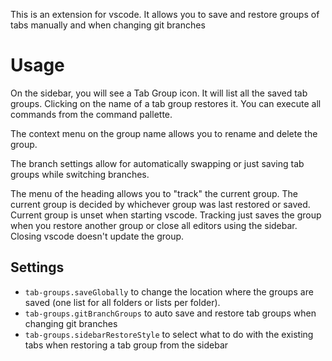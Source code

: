 This is an extension for vscode. It allows you to save and restore groups of tabs manually and when changing git branches

# Usage

On the sidebar, you will see a Tab Group icon. It will list all the saved tab groups. Clicking on the name of a tab group restores it. You can execute all commands from the command pallette.

The context menu on the group name allows you to rename and delete the group.

The branch settings allow for automatically swapping or just saving tab groups while switching branches.

The menu of the heading allows you to "track" the current group. The current group is decided by whichever group was last restored or saved. Current group is unset when starting vscode. Tracking just saves the group when you restore another group or close all editors using the sidebar. Closing vscode doesn't update the group.

## Settings

- `tab-groups.saveGlobally` to change the location where the groups are saved (one list for all folders or lists per folder).
- `tab-groups.gitBranchGroups` to auto save and restore tab groups when changing git branches
- `tab-groups.sidebarRestoreStyle` to select what to do with the existing tabs when restoring a tab group from the sidebar

